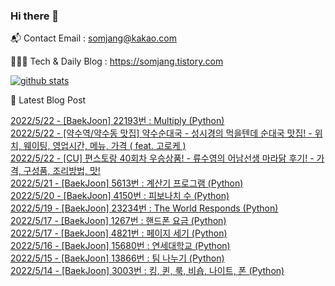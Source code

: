 ### Hi there 👋

📬  Contact Email : somjang@kakao.com

👨🏻‍💻  Tech & Daily Blog : https://somjang.tistory.com

[![github stats](https://github-readme-stats.vercel.app/api?username=SOMJANG&show_icons=true&hide_border=False)](https://somjang.tistory.com)

🤩 Latest Blog Post

[2022/5/22 - [BaekJoon] 22193번 : Multiply (Python)](https://somjang.tistory.com/entry/BaekJoon-22193%EB%B2%88-Multiply-Python) <br>
[2022/5/22 - [약수역/약수동 맛집] 약수순대국 - 성시경의 먹을텐데 순대국 맛집! - 위치, 웨이팅, 영업시간, 메뉴, 가격 ( feat. 고로케 )](https://somjang.tistory.com/entry/%EC%95%BD%EC%88%98%EC%97%AD%EC%95%BD%EC%88%98%EB%8F%99-%EB%A7%9B%EC%A7%91-%EC%95%BD%EC%88%98%EC%88%9C%EB%8C%80%EA%B5%AD-%EC%84%B1%EC%8B%9C%EA%B2%BD%EC%9D%98-%EB%A8%B9%EC%9D%84%ED%85%90%EB%8D%B0-%EC%88%9C%EB%8C%80%EA%B5%AD-%EB%A7%9B%EC%A7%91-%EC%9C%84%EC%B9%98-%EC%9B%A8%EC%9D%B4%ED%8C%85-%EC%98%81%EC%97%85%EC%8B%9C%EA%B0%84-%EB%A9%94%EB%89%B4-%EA%B0%80%EA%B2%A9-feat-%EA%B3%A0%EB%A1%9C%EC%BC%80) <br>
[2022/5/22 - [CU] 편스토랑 40회차 우승상품! - 류수영의 어남선생 마라닭 후기! - 가격, 구성품, 조리방법, 맛!](https://somjang.tistory.com/entry/CU-%ED%8E%B8%EC%8A%A4%ED%86%A0%EB%9E%91-40%ED%9A%8C%EC%B0%A8-%EC%9A%B0%EC%8A%B9%EC%83%81%ED%92%88-%EB%A5%98%EC%88%98%EC%98%81%EC%9D%98-%EC%96%B4%EB%82%A8%EC%84%A0%EC%83%9D-%EB%A7%88%EB%9D%BC%EB%8B%AD-%ED%9B%84%EA%B8%B0-%EA%B0%80%EA%B2%A9-%EA%B5%AC%EC%84%B1%ED%92%88-%EC%A1%B0%EB%A6%AC%EB%B0%A9%EB%B2%95-%EB%A7%9B) <br>
[2022/5/21 - [BaekJoon] 5613번 : 계산기 프로그램 (Python)](https://somjang.tistory.com/entry/BaekJoon-5613%EB%B2%88-%EA%B3%84%EC%82%B0%EA%B8%B0-%ED%94%84%EB%A1%9C%EA%B7%B8%EB%9E%A8-Python) <br>
[2022/5/20 - [BaekJoon] 4150번 : 피보나치 수 (Python)](https://somjang.tistory.com/entry/BaekJoon-4150%EB%B2%88-%ED%94%BC%EB%B3%B4%EB%82%98%EC%B9%98-%EC%88%98-Python) <br>
[2022/5/19 - [BaekJoon] 23234번 : The World Responds (Python)](https://somjang.tistory.com/entry/BaekJoon-23234%EB%B2%88-The-World-Responds-Python) <br>
[2022/5/17 - [BaekJoon] 1267번 : 핸드폰 요금 (Python)](https://somjang.tistory.com/entry/BaekJoon-1267%EB%B2%88-%ED%95%B8%EB%93%9C%ED%8F%B0-%EC%9A%94%EA%B8%88-Python) <br>
[2022/5/17 - [BaekJoon] 4821번 : 페이지 세기 (Python)](https://somjang.tistory.com/entry/BaekJoon-4821%EB%B2%88-%ED%8E%98%EC%9D%B4%EC%A7%80-%EC%84%B8%EA%B8%B0-Python) <br>
[2022/5/16 - [BaekJoon] 15680번 : 연세대학교 (Python)](https://somjang.tistory.com/entry/BaekJoon-15680%EB%B2%88-%EC%97%B0%EC%84%B8%EB%8C%80%ED%95%99%EA%B5%90-Python) <br>
[2022/5/15 - [BaekJoon] 13866번 : 팀 나누기 (Python)](https://somjang.tistory.com/entry/BaekJoon-13866%EB%B2%88-%ED%8C%80-%EB%82%98%EB%88%84%EA%B8%B0-Python) <br>
[2022/5/14 - [BaekJoon] 3003번 : 킹, 퀸, 룩, 비숍, 나이트, 폰 (Python)](https://somjang.tistory.com/entry/BaekJoon-3003%EB%B2%88-%ED%82%B9-%ED%80%B8-%EB%A3%A9-%EB%B9%84%EC%88%8D-%EB%82%98%EC%9D%B4%ED%8A%B8-%ED%8F%B0-Python) <br>
